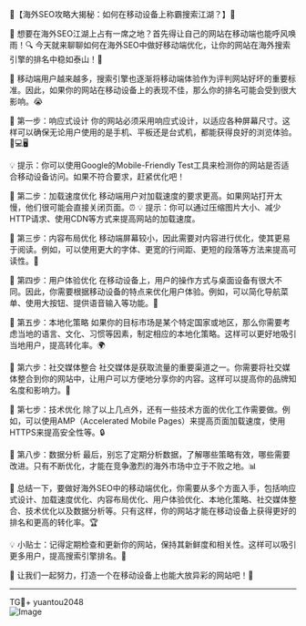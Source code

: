 🌟【海外SEO攻略大揭秘：如何在移动设备上称霸搜索江湖？】🌟

🚀 想要在海外SEO江湖上占有一席之地？首先得让自己的网站在移动端也能呼风唤雨！🔍 今天就来聊聊如何在海外SEO中做好移动端优化，让你的网站在海外搜索引擎的排名中稳如泰山！💪

🌈 移动端用户越来越多，搜索引擎也逐渐将移动端体验作为评判网站好坏的重要标准。因此，如果你的网站在移动设备上的表现不佳，那么你的排名可能会受到很大影响。😭

🎯 第一步：响应式设计
你的网站必须采用响应式设计，以适应各种屏幕尺寸。这样可以确保无论用户使用的是手机、平板还是台式机，都能获得良好的浏览体验。📱💻🖥️

💡 提示：你可以使用Google的Mobile-Friendly Test工具来检测你的网站是否适合移动设备访问。如果不符合要求，赶紧优化吧！

🎯 第二步：加载速度优化
移动端用户对加载速度的要求更高。如果网站打开太慢，他们很可能会直接关闭页面。⏰
💡 提示：你可以通过压缩图片大小、减少HTTP请求、使用CDN等方式来提高网站的加载速度。

🎯 第三步：内容布局优化
移动端屏幕较小，因此需要对内容进行优化，使其更易于阅读。例如，可以使用更大的字体、更宽的行间距、更短的段落等方法来提高可读性。📖

🎯 第四步：用户体验优化
在移动设备上，用户的操作方式与桌面设备有很大不同。因此，你需要根据移动设备的特点来优化用户体验。例如，可以简化导航菜单、使用大按钮、提供语音输入等功能。📱

🎯 第五步：本地化策略
如果你的目标市场是某个特定国家或地区，那么你需要考虑当地的语言、文化、习惯等因素，制定相应的本地化策略。这样可以更好地吸引当地用户，提高转化率。🌍

🎯 第六步：社交媒体整合
社交媒体是获取流量的重要渠道之一。你需要将社交媒体整合到你的网站中，让用户可以方便地分享你的内容。这样可以提高你的品牌知名度和影响力。📢

🎯 第七步：技术优化
除了以上几点外，还有一些技术方面的优化工作需要做。例如，可以使用AMP（Accelerated Mobile Pages）来提高页面加载速度，使用HTTPS来提高安全性等。🔒

🎯 第八步：数据分析
最后，别忘了定期分析数据，了解哪些策略有效，哪些需要改进。只有不断优化，才能在竞争激烈的海外市场中立于不败之地。📊

🎉 总结一下，要做好海外SEO中的移动端优化，你需要从多个方面入手，包括响应式设计、加载速度优化、内容布局优化、用户体验优化、本地化策略、社交媒体整合、技术优化以及数据分析等。只有这样，你的网站才能在移动设备上获得更好的排名和更高的转化率。🏆

💡 小贴士：记得定期检查和更新你的网站，保持其新鲜度和相关性。这样可以吸引更多用户，提高搜索引擎排名。🔄

🌈 让我们一起努力，打造一个在移动设备上也能大放异彩的网站吧！💪

---

TG💪+ yuantou2048  
![Image](https://github.com/user-attachments/assets/42a5a4a5-fea9-4a1d-8aa0-73e57e430cca)